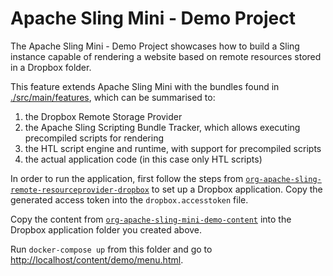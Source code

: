 Apache Sling Mini - Demo Project
====

The Apache Sling Mini - Demo Project showcases how to build a Sling instance capable of rendering
a website based on remote resources stored in a Dropbox folder.

This feature extends Apache Sling Mini with the bundles found in [./src/main/features](./src/main/features), which can
be summarised to:
1. the Dropbox Remote Storage Provider
2. the Apache Sling Scripting Bundle Tracker, which allows executing precompiled scripts for rendering
3. the HTL script engine and runtime, with support for precompiled scripts
4. the actual application code (in this case only HTL scripts)

In order to run the application, first follow the steps from
[`org-apache-sling-remote-resourceprovider-dropbox`](../org-apache-sling-remote-resourceprovider-dropbox)
to set up a Dropbox application.
Copy the generated access token into the `dropbox.accesstoken` file.

Copy the content from [`org-apache-sling-mini-demo-content`](../org-apache-sling-mini-demo-content) into the Dropbox
application folder you created above.

Run `docker-compose up` from this folder and go to
[http://localhost/content/demo/menu.html](http://localhost/content/demo/menu.html).
